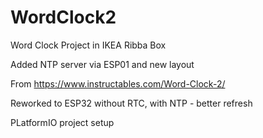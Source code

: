# WordClock2
 Word Clock Project in IKEA Ribba Box

Added NTP server via ESP01 and new layout

From https://www.instructables.com/Word-Clock-2/

Reworked to ESP32 without RTC, with NTP - better refresh

PLatformIO project setup
